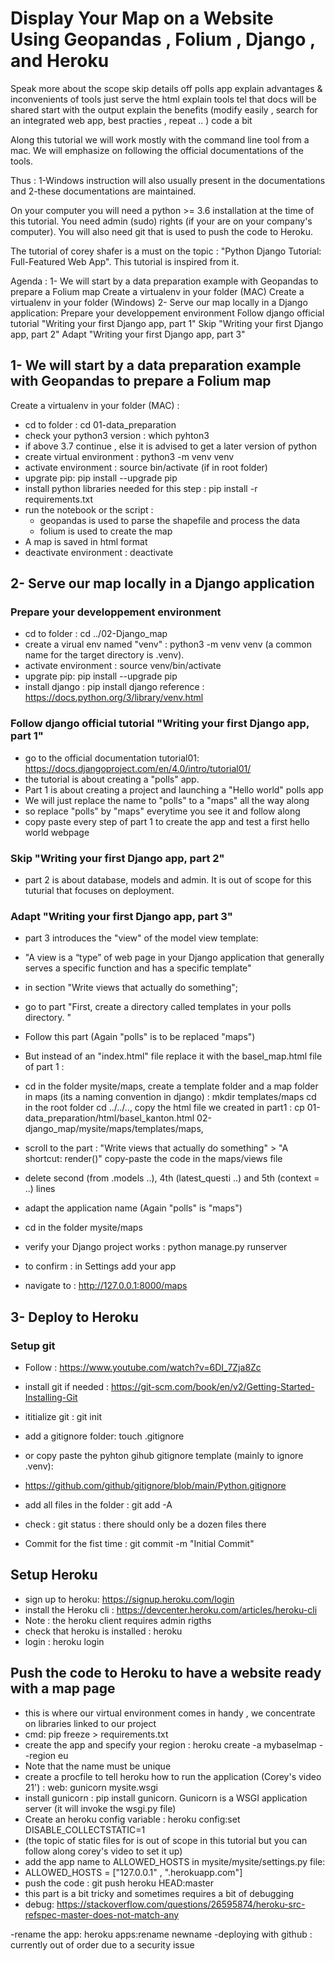 
# Display Your Map on a Website Using Geopandas , Folium , Django , and Heroku

Speak more about the scope 
skip details off polls app 
explain advantages & inconvenients of tools 
just serve the html
explain tools 
tel that docs will be shared 
start with the output
explain the benefits (modify easily , search for an integrated web app, best practies , repeat .. )
code a bit 


Along this tutorial we will work mostly with the command line tool from a mac.
We will emphasize on following the official documentations of the tools.

Thus : 1-Windows instruction will also usually present in the documentations and
       2-these documentations are maintained.

On your computer you will need a python >= 3.6 installation at the time of this tutorial.
You need admin (sudo) rights (if your are on your company's computer).
You will also need git that is used to push the code to Heroku.

The tutorial of corey shafer is a must on the topic : "Python Django Tutorial: Full-Featured Web App". This tutorial is inspired from it.

Agenda : 
1- We will start by a data preparation example with Geopandas to prepare a Folium map
  Create a virtualenv in your folder (MAC)
  Create a virtualenv in your folder (Windows)
2- Serve our map locally in a Django application:
  Prepare your developpement environment
  Follow django official tutorial "Writing your first Django app, part 1"
  Skip "Writing your first Django app, part 2"
  Adapt "Writing your first Django app, part 3"


## 1- We will start by a data preparation example with Geopandas to prepare a Folium map

Create a virtualenv in your folder (MAC) :

- cd to folder : cd 01-data_preparation
- check your python3 version : which pyhton3
- if above 3.7 continue , else it is advised to get a later version of python
- create virtual environment : python3 -m venv venv
- activate environment : source bin/activate (if in root folder)
- upgrate pip: pip install --upgrade pip
- install python libraries needed for this step : pip install -r requirements.txt
- run the notebook or the script :
  - geopandas is used to parse the shapefile and process the data
  - folium is used to create the map
- A map is saved in html format
- deactivate environment : deactivate

## 2- Serve our map locally in a Django application

### Prepare your developpement environment

- cd to folder : cd ../02-Django_map
- create a virual env named "venv" : python3 -m venv venv (a common name for the target directory is .venv).
- activate environment : source venv/bin/activate
- upgrate pip: pip install --upgrade pip
- install django : pip install django
reference : https://docs.python.org/3/library/venv.html

### Follow django official tutorial "Writing your first Django app, part 1"

- go to the official documentation tutorial01:  <https://docs.djangoproject.com/en/4.0/intro/tutorial01/>
- the tutorial is about creating a "polls" app. 
- Part 1 is about creating a project and launching a "Hello world" polls app
- We will just replace the name to "polls" to a "maps" all the way along
- so replace "polls" by "maps" everytime you see it and follow along
- copy paste every step of part 1 to create the app and test a first hello world webpage

### Skip "Writing your first Django app, part 2"

- part 2 is about database, models and admin. It is out of scope for this tuturial that focuses on deployment.
  
### Adapt "Writing your first Django app, part 3"

- part 3 introduces the "view" of the model view template:
- "A view is a “type” of web page in your Django application that generally serves a specific function and has a specific template"
  
- in section "Write views that actually do something";
- go to part "First, create a directory called templates in your polls directory. "
- Follow this part (Again "polls" is to be replaced "maps")
- But instead of an "index.html" file replace it with the basel_map.html file of part 1 :
- 
     cd in the folder mysite/maps,
     create a template folder and a map folder in maps (its a naming convention in django) :  mkdir templates/maps
     cd in the root folder cd ../../..,
     copy the html file we created in part1 : cp 01-data_preparation/html/basel_kanton.html 02-django_map/mysite/maps/templates/maps,
- scroll to the part : "Write views that actually do something" > "A shortcut: render()"
copy-paste the code in the maps/views file
- delete second (from .models ..), 4th (latest_questi ..) and 5th (context = ..) lines
- adapt the application name (Again "polls" is "maps")
- cd in the folder mysite/maps
- verify your Django project works : python manage.py runserver
- to confirm : in Settings add your app  
- navigate to : http://127.0.0.1:8000/maps

## 3- Deploy to Heroku
  
### Setup git

- Follow : <https://www.youtube.com/watch?v=6DI_7Zja8Zc>

- install git if needed : <https://git-scm.com/book/en/v2/Getting-Started-Installing-Git>
- ititialize git : git init
- add a gitignore folder: touch .gitignore
- or copy paste the pyhton gihub gitignore template (mainly to ignore .venv): 
- https://github.com/github/gitignore/blob/main/Python.gitignore
- add all files in the folder : git add -A
- check : git status : there should only be a dozen files there
- Commit for the fist time : git commit -m "Initial Commit"

## Setup Heroku

- sign up to heroku: <https://signup.heroku.com/login>
- install the Heroku cli : <https://devcenter.heroku.com/articles/heroku-cli>
- Note : the heroku client requires admin rigths 
- check that heroku is installed : heroku
- login : heroku login

## Push the code to Heroku to have a website ready with a map page

- this is where our virtual environment comes in handy , we concentrate on libraries linked to our project
- cmd: pip freeze > requirements.txt  
- create the app and specify your region : heroku create -a mybaselmap --region eu
- Note that the name must be unique
- create a procfile to tell heroku how to run the application (Corey's video 21') : web: gunicorn mysite.wsgi
- install gunicorn : pip install gunicorn. Gunicorn is a WSGI application server
  (it will invoke the wsgi.py file)
- Create an heroku config variable : heroku config:set DISABLE_COLLECTSTATIC=1
- (the topic of static files for is out of scope in this tutorial but you can follow along corey's video to set it up)
- add the app name to ALLOWED_HOSTS in mysite/mysite/settings.py file: 
- ALLOWED_HOSTS = ["127.0.0.1" , ".herokuapp.com"]
- push the code : git push heroku HEAD:master
- this part is a bit tricky and sometimes requires a bit of debugging
- debug: <https://stackoverflow.com/questions/26595874/heroku-src-refspec-master-does-not-match-any>  

-rename the app:
heroku apps:rename newname
-deploying with github :  currently out of order due to a security issue
